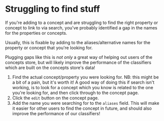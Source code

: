 # Struggling to find stuff

If you're adding to a concept and are struggling to find the right property or concept to link to via search, you've probably identified a gap in the names for the properties or concepts.

Usually, this is fixable by adding to the aliases/alternative names for the property or concept that you're looking for.

Plugging gaps like this is _not only_ a great way of helping out users of the concepts store, but will likely improve the performance of the classifiers which are built on the concepts store's data!

1. Find the actual concept/property you were looking for. NB: this might be a bit of a pain, but it's worth it! A good way of doing this if search isn't working, is to look for a concept which you know is related to the one you're looking for, and then click through to the concept page.
2. Click the `edit` button on the concept page.
3. Add the name you were searching for to the `aliases` field. This will make it easier for other users to find the concept in future, and should also improve the performance of our classifiers!
